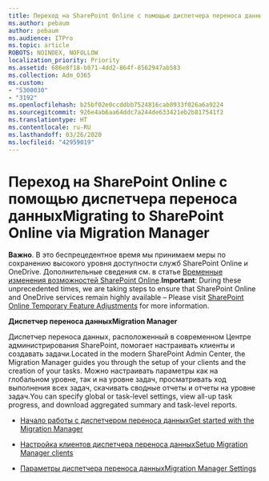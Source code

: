 ```yaml
---
title: Переход на SharePoint Online с помощью диспетчера переноса данных
ms.author: pebaum
author: pebaum
ms.audience: ITPro
ms.topic: article
ROBOTS: NOINDEX, NOFOLLOW
localization_priority: Priority
ms.assetid: 686e8f18-b871-4dd2-864f-8562947ab583
ms.collection: Adm_O365
ms.custom:
- "5300030"
- "3192"
ms.openlocfilehash: b25bf02e0ccddbb7524816cab0933f026a6a9224
ms.sourcegitcommit: 926e4ab6aa64ddc7a244de633421eb2b817541f2
ms.translationtype: HT
ms.contentlocale: ru-RU
ms.lasthandoff: 03/26/2020
ms.locfileid: "42959019"
---
```

# <a name="migrating-to-sharepoint-online-via-migration-manager"></a><span data-ttu-id="ffd58-102">Переход на SharePoint Online с помощью диспетчера переноса данных</span><span class="sxs-lookup"><span data-stu-id="ffd58-102">Migrating to SharePoint Online via Migration Manager</span></span>

<span data-ttu-id="ffd58-103">**Важно**. В это беспрецедентное время мы принимаем меры по сохранению высокого уровня доступности служб SharePoint Online и OneDrive. Дополнительные сведения см. в статье [Временные изменения возможностей SharePoint Online](https://aka.ms/ODSPAdjustments).</span><span class="sxs-lookup"><span data-stu-id="ffd58-103">**Important**: During these unprecedented times, we are taking steps to ensure that SharePoint Online and OneDrive services remain highly available – Please visit [SharePoint Online Temporary Feature Adjustments](https://aka.ms/ODSPAdjustments) for more information.</span></span>

<span data-ttu-id="ffd58-104">**Диспетчер переноса данных**</span><span class="sxs-lookup"><span data-stu-id="ffd58-104">**Migration Manager**</span></span>

<span data-ttu-id="ffd58-105">Диспетчер переноса данных, расположенный в современном Центре администрирования SharePoint, помогает настраивать клиенты и создавать задачи.</span><span class="sxs-lookup"><span data-stu-id="ffd58-105">Located in the modern SharePoint Admin Center, the Migration Manager guides you through the setup of your clients and the creation of your tasks.</span></span> <span data-ttu-id="ffd58-106">Можно настраивать параметры как на глобальном уровне, так и на уровне задач, просматривать ход выполнения всех задач, скачивать сводные отчеты и отчеты на уровне задач.</span><span class="sxs-lookup"><span data-stu-id="ffd58-106">You can specify global or task-level settings, view all-up task progress, and download aggregated summary and task-level reports.</span></span>

- [<span data-ttu-id="ffd58-107">Начало работы с диспетчером переноса данных</span><span class="sxs-lookup"><span data-stu-id="ffd58-107">Get started with the Migration Manager</span></span>](https://docs.microsoft.com/sharepointmigration/mm-get-started)

- [<span data-ttu-id="ffd58-108">Настройка клиентов диспетчера переноса данных</span><span class="sxs-lookup"><span data-stu-id="ffd58-108">Setup Migration Manager clients</span></span>](https://docs.microsoft.com/sharepointmigration/mm-setup-clients)

- [<span data-ttu-id="ffd58-109">Параметры диспетчера переноса данных</span><span class="sxs-lookup"><span data-stu-id="ffd58-109">Migration Manager Settings</span></span>](https://docs.microsoft.com/sharepointmigration/mm-settings)
